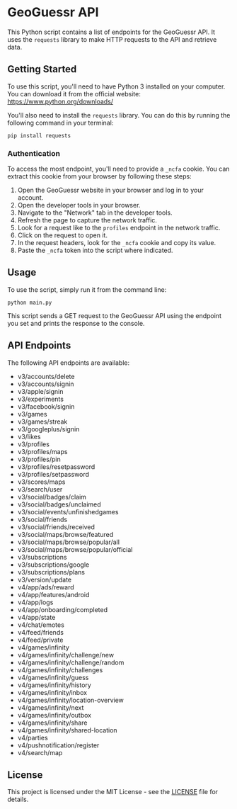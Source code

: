 # GeoGuessr API

This Python script contains a list of endpoints for the GeoGuessr API. It uses the `requests` library to make HTTP requests to the API and retrieve data.

## Getting Started

To use this script, you'll need to have Python 3 installed on your computer. You can download it from the official website: https://www.python.org/downloads/

You'll also need to install the `requests` library. You can do this by running the following command in your terminal:

`pip install requests`

### Authentication

To access the most endpoint, you'll need to provide a `_ncfa` cookie. You can extract this cookie from your browser by following these steps:

1. Open the GeoGuessr website in your browser and log in to your account.
2. Open the developer tools in your browser.
3. Navigate to the "Network" tab in the developer tools.
4. Refresh the page to capture the network traffic.
5. Look for a request like to the `profiles` endpoint in the network traffic.
6. Click on the request to open it.
7. In the request headers, look for the `_ncfa` cookie and copy its value.
8. Paste the `_ncfa` token into the script where indicated.

## Usage

To use the script, simply run it from the command line:

`python main.py`

This script sends a GET request to the GeoGuessr API using the endpoint you set and prints the response to the console.

## API Endpoints

The following API endpoints are available:

- v3/accounts/delete
- v3/accounts/signin
- v3/apple/signin
- v3/experiments
- v3/facebook/signin
- v3/games
- v3/games/streak
- v3/googleplus/signin
- v3/likes
- v3/profiles
- v3/profiles/maps
- v3/profiles/pin
- v3/profiles/resetpassword
- v3/profiles/setpassword
- v3/scores/maps
- v3/search/user
- v3/social/badges/claim
- v3/social/badges/unclaimed
- v3/social/events/unfinishedgames
- v3/social/friends
- v3/social/friends/received
- v3/social/maps/browse/featured
- v3/social/maps/browse/popular/all
- v3/social/maps/browse/popular/official
- v3/subscriptions
- v3/subscriptions/google
- v3/subscriptions/plans
- v3/version/update
- v4/app/ads/reward
- v4/app/features/android
- v4/app/logs
- v4/app/onboarding/completed
- v4/app/state
- v4/chat/emotes
- v4/feed/friends
- v4/feed/private
- v4/games/infinity
- v4/games/infinity/challenge/new
- v4/games/infinity/challenge/random
- v4/games/infinity/challenges
- v4/games/infinity/guess
- v4/games/infinity/history
- v4/games/infinity/inbox
- v4/games/infinity/location-overview
- v4/games/infinity/next
- v4/games/infinity/outbox
- v4/games/infinity/share
- v4/games/infinity/shared-location
- v4/parties
- v4/pushnotification/register
- v4/search/map

## License

This project is licensed under the MIT License - see the [LICENSE](LICENSE) file for details.
